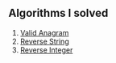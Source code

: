 ## Algorithms I solved

1. [Valid Anagram](./src/main/kotlin/easy/ValidAnagram.kt) 
1. [Reverse String](./src/main/kotlin/easy/ReverseString.kt) 
1. [Reverse Integer](./src/main/kotlin/easy/ReverseInteger.kt) 